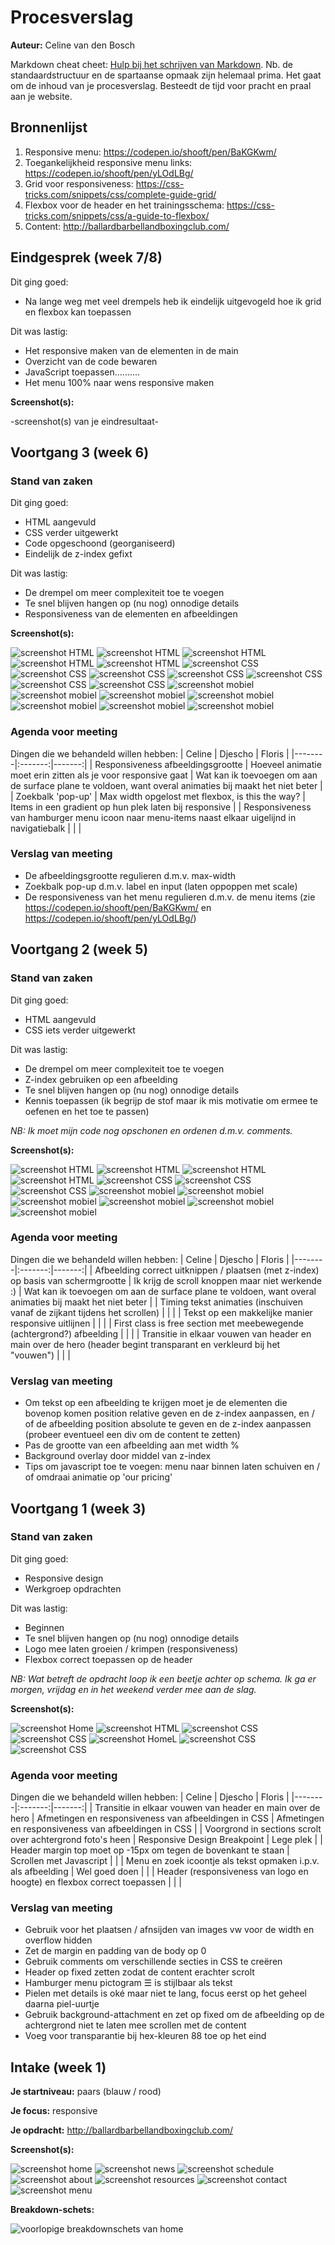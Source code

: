 # Procesverslag
**Auteur:** Celine van den Bosch

Markdown cheat cheet: [Hulp bij het schrijven van Markdown](https://github.com/adam-p/markdown-here/wiki/Markdown-Cheatsheet). Nb. de standaardstructuur en de spartaanse opmaak zijn helemaal prima. Het gaat om de inhoud van je procesverslag. Besteedt de tijd voor pracht en praal aan je website.



## Bronnenlijst
1. Responsive menu: <https://codepen.io/shooft/pen/BaKGKwm/>
2. Toegankelijkheid responsive menu links: <https://codepen.io/shooft/pen/yLOdLBg/>
3. Grid voor responsiveness: <https://css-tricks.com/snippets/css/complete-guide-grid/>
4. Flexbox voor de header en het trainingsschema: <https://css-tricks.com/snippets/css/a-guide-to-flexbox/>
5. Content: <http://ballardbarbellandboxingclub.com/>


## Eindgesprek (week 7/8)

Dit ging goed: 
* Na lange weg met veel drempels heb ik eindelijk uitgevogeld hoe ik grid en flexbox kan toepassen

Dit was lastig:
* Het responsive maken van de elementen in de main
* Overzicht van de code bewaren
* JavaScript toepassen..........
* Het menu 100% naar wens responsive maken

**Screenshot(s):**

-screenshot(s) van je eindresultaat-



## Voortgang 3 (week 6)

### Stand van zaken

Dit ging goed: 
* HTML aangevuld
* CSS verder uitgewerkt
* Code opgeschoond (georganiseerd)
* Eindelijk de z-index gefixt

Dit was lastig:
* De drempel om meer complexiteit toe te voegen 
* Te snel blijven hangen op (nu nog) onnodige details
* Responsiveness van de elementen en afbeeldingen

**Screenshot(s):**

![screenshot HTML](images/Voortgang3.0HTML.JPG)
![screenshot HTML](images/Voortgang3.1HTML.JPG)
![screenshot HTML](images/Voortgang3.2HTML.JPG)
![screenshot HTML](images/Voortgang3.3HTML.JPG)
![screenshot HTML](images/Voortgang3.4HTML.JPG)
![screenshot CSS](images/Voortgang3.0CSS.JPG)
![screenshot CSS](images/Voortgang3.1CSS.JPG)
![screenshot CSS](images/Voortgang3.2CSS.JPG)
![screenshot CSS](images/Voortgang3.3CSS.JPG)
![screenshot CSS](images/Voortgang3.4CSS.JPG)
![screenshot CSS](images/Voortgang3.5CSS.JPG)
![screenshot CSS](images/Voortgang3.6CSS.JPG)
![screenshot mobiel](images/Voortgang3.0Mobile.JPG)
![screenshot mobiel](images/Voortgang3.1Mobile.JPG)
![screenshot mobiel](images/Voortgang3.2Mobile.JPG)
![screenshot mobiel](images/Voortgang3.3Mobile.JPG)
![screenshot mobiel](images/Voortgang3.4Mobile.JPG)
![screenshot mobiel](images/Voortgang3.5Mobile.JPG)
![screenshot mobiel](images/Voortgang3.6Mobile.JPG)

### Agenda voor meeting

Dingen die we behandeld willen hebben:
| Celine | Djescho | Floris |
|--------|:-------:|-------:|
| Responsiveness afbeeldingsgrootte | Hoeveel animatie moet erin zitten als je voor responsive gaat | Wat kan ik toevoegen om aan de surface plane te voldoen, want overal animaties bij maakt het niet beter |
| Zoekbalk 'pop-up' | Max width opgelost met flexbox, is this the way? | Items in een gradient op hun plek laten bij responsive |
| Responsiveness van hamburger menu icoon naar menu-items naast elkaar uigelijnd in navigatiebalk |  |  |

### Verslag van meeting

* De afbeeldingsgrootte regulieren d.m.v. max-width
* Zoekbalk pop-up d.m.v. label en input (laten oppoppen met scale)
* De responsiveness van het menu regulieren d.m.v. de menu items (zie <https://codepen.io/shooft/pen/BaKGKwm/> en <https://codepen.io/shooft/pen/yLOdLBg/>) 


## Voortgang 2 (week 5)

### Stand van zaken

Dit ging goed: 
* HTML aangevuld
* CSS iets verder uitgewerkt

Dit was lastig:
* De drempel om meer complexiteit toe te voegen
* Z-index gebruiken op een afbeelding
* Te snel blijven hangen op (nu nog) onnodige details
* Kennis toepassen (ik begrijp de stof maar ik mis motivatie om ermee te oefenen en het toe te passen)

*NB: Ik moet mijn code nog opschonen en ordenen d.m.v. comments.*

**Screenshot(s):**

![screenshot HTML](images/Voortgang2.0HTML.JPG)
![screenshot HTML](images/Voortgang2.1HTML.JPG)
![screenshot HTML](images/Voortgang2.2HTML.JPG)
![screenshot HTML](images/Voortgang2.3HTML.JPG)
![screenshot CSS](images/Voortgang2.4CSS.JPG)
![screenshot CSS](images/Voortgang2.5CSS.JPG)
![screenshot CSS](images/Voortgang2.6CSS.JPG)
![screenshot mobiel](images/Voortgang2.0Mobile.JPG)
![screenshot mobiel](images/Voortgang2.1Mobile.JPG)
![screenshot mobiel](images/Voortgang2.2Mobile.JPG)
![screenshot mobiel](images/Voortgang2.3Mobile.JPG)
![screenshot mobiel](images/Voortgang2.4Mobile.JPG)
![screenshot mobiel](images/Voortgang2.5Mobile.JPG)

### Agenda voor meeting

Dingen die we behandeld willen hebben:
| Celine | Djescho | Floris |
|--------|:-------:|-------:|
| Afbeelding correct uitknippen / plaatsen (met z-index) op basis van schermgrootte | Ik krijg de scroll knoppen maar niet werkende :) | Wat kan ik toevoegen om aan de surface plane te voldoen, want overal animaties bij maakt het niet beter |
| Timing tekst animaties (inschuiven vanaf de zijkant tijdens het scrollen) |  |  |
| Tekst op een makkelijke manier responsive uitlijnen |  |  |
| First class is free section met meebewegende (achtergrond?) afbeelding |  |  |
| Transitie in elkaar vouwen van header en main over de hero (header begint transparant en verkleurd bij het "vouwen") |  |  |

### Verslag van meeting

* Om tekst op een afbeelding te krijgen moet je de elementen die bovenop komen position relative geven en de z-index aanpassen, en / of de afbeelding position absolute te geven en de z-index aanpassen (probeer eventueel een div om de content te zetten)
* Pas de grootte van een afbeelding aan met width %
* Background overlay door middel van z-index
* Tips om javascript toe te voegen: menu naar binnen laten schuiven en / of omdraai animatie op 'our pricing'


## Voortgang 1 (week 3)

### Stand van zaken

Dit ging goed: 
* Responsive design
* Werkgroep opdrachten

Dit was lastig:
* Beginnen
* Te snel blijven hangen op (nu nog) onnodige details
* Logo mee laten groeien / krimpen (responsiveness)
* Flexbox correct toepassen op de header

*NB: Wat betreft de opdracht loop ik een beetje achter op schema. Ik ga er morgen, vrijdag en in het weekend verder mee aan de slag.*

**Screenshot(s):**

![screenshot Home](images/Voortgang1.JPG)
![screenshot HTML](images/HTMLVoortgang1.JPG)
![screenshot CSS](images/CSS1Voortgang1.JPG)
![screenshot CSS](images/CSS2Voortgang1.JPG)
![screenshot HomeL](images/Voortgang1.2.JPG)
![screenshot CSS](images/CSS1Voortgang1.2.JPG)
![screenshot CSS](images/CSS2Voortgang1.2.JPG)

### Agenda voor meeting

Dingen die we behandeld willen hebben:
| Celine | Djescho | Floris |
|--------|:-------:|-------:|
| Transitie in elkaar vouwen van header en main over de hero | Afmetingen en responsiveness van afbeeldingen in CSS | Afmetingen en responsiveness van afbeeldingen in CSS |
| Voorgrond in sections scrolt over achtergrond foto's heen | Responsive Design Breakpoint | Lege plek |
| Header margin top moet op -15px om tegen de bovenkant te staan | Scrollen met Javascript | |
| Menu en zoek icoontje als tekst opmaken i.p.v. als afbeelding | Wel goed doen | |
| Header (responsiveness van logo en hoogte) en flexbox correct toepassen | | |

### Verslag van meeting

* Gebruik voor het plaatsen / afnsijden van images vw voor de width en overflow hidden
* Zet de margin en padding van de body op 0
* Gebruik comments om verschillende secties in CSS te creëren
* Header op fixed zetten zodat de content erachter scrolt
* Hamburger menu pictogram &#9776; is stijlbaar als tekst
* Pielen met details is oké maar niet te lang, focus eerst op het geheel daarna piel-uurtje
* Gebruik background-attachment en zet op fixed om de afbeelding op de achtergrond niet te laten mee scrollen met de content
* Voeg voor transparantie bij hex-kleuren 88 toe op het eind


## Intake (week 1)

**Je startniveau:** paars (blauw / rood)

**Je focus:** responsive

**Je opdracht:** <http://ballardbarbellandboxingclub.com/>

**Screenshot(s):**

![screenshot home](images/bbbcHome.JPG)
![screenshot news](images/bbbcNews.JPG)
![screenshot schedule](images/bbbcSchedule.JPG)
![screenshot about](images/bbbcAbout.JPG)
![screenshot resources](images/bbbcResources.JPG)
![screenshot contact](images/bbbcContact.JPG)
![screenshot menu](images/bbbcMenu.JPG)


**Breakdown-schets:**

![voorlopige breakdownschets van home](images/breakdownSchetsHomepageBBBC.svg)
